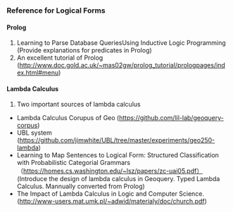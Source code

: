 ### Reference for Logical Forms

#### Prolog

1. Learning to Parse Database QueriesUsing Inductive Logic Programming (Provide explanations for predicates in Prolog)
2. An excellent tutorial of Prolog (http://www.doc.gold.ac.uk/~mas02gw/prolog_tutorial/prologpages/index.html#menu)

#### Lambda Calculus

1. Two important sources of lambda calculus

- Lambda Calculus Corupus of Geo (https://github.com/lil-lab/geoquery-corpus)
- UBL system (https://github.com/jimwhite/UBL/tree/master/experiments/geo250-lambda)
- Learning to Map Sentences to Logical Form: Structured Classification with Probabilistic Categorial Grammars（https://homes.cs.washington.edu/~lsz/papers/zc-uai05.pdf） (Introduce the design of lambda calculus in Geoquery. Typed Lambda Calculus. Mannually converted from Prolog)
- The Impact of Lambda Calculus in Logic and Computer Science. (http://www-users.mat.umk.pl/~adwid/materialy/doc/church.pdf)